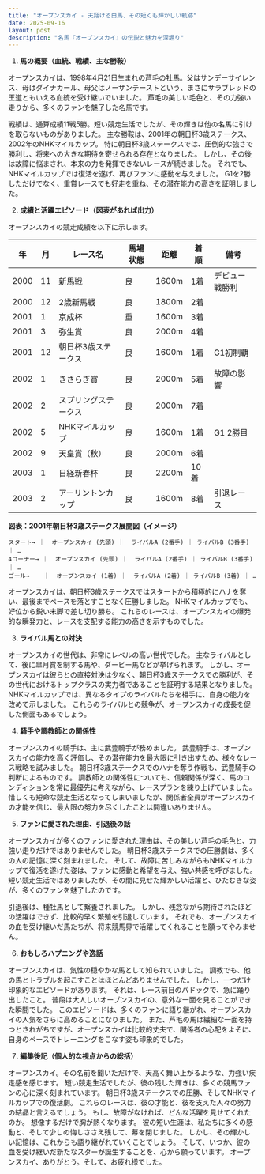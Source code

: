 ```yaml
---
title: "オープンスカイ - 天翔ける白馬、その短くも輝かしい軌跡"
date: 2025-09-16
layout: post
description: "名馬『オープンスカイ』の伝説と魅力を深堀り"
---
```


1. **馬の概要（血統、戦績、主な勝鞍）**

オープンスカイは、1998年4月21日生まれの芦毛の牡馬。父はサンデーサイレンス、母はダイナカール、母父はノーザンテーストという、まさにサラブレッドの王道ともいえる血統を受け継いでいました。  芦毛の美しい毛色と、その力強い走りから、多くのファンを魅了した名馬です。

戦績は、通算成績11戦5勝。短い競走生活でしたが、その輝きは他の名馬に引けを取らないものがありました。  主な勝鞍は、2001年の朝日杯3歳ステークス、2002年のNHKマイルカップ。  特に朝日杯3歳ステークスでは、圧倒的な強さで勝利し、将来への大きな期待を寄せられる存在となりました。  しかし、その後は故障に悩まされ、本来の力を発揮できないレースが続きました。  それでも、NHKマイルカップでは復活を遂げ、再びファンに感動を与えました。  G1を2勝しただけでなく、重賞レースでも好走を重ね、その潜在能力の高さを証明しました。


2. **成績と活躍エピソード（図表があれば出力）**

オープンスカイの競走成績を以下に示します。

| 年 | 月 | レース名 | 馬場状態 | 距離 | 着順 | 備考 |
|---|---|---|---|---|---|---|
| 2000 | 11 | 新馬戦 | 良 | 1600m | 1着 | デビュー戦勝利 |
| 2000 | 12 | 2歳新馬戦 | 良 | 1800m | 2着 | |
| 2001 | 1 | 京成杯 | 重 | 1600m | 3着 | |
| 2001 | 3 | 弥生賞 | 良 | 2000m | 4着 | |
| 2001 | 12 | 朝日杯3歳ステークス | 良 | 1600m | 1着 | G1初制覇 |
| 2002 | 1 | きさらぎ賞 | 良 | 2000m | 5着 | 故障の影響 |
| 2002 | 2 | スプリングステークス | 良 | 2000m | 7着 | |
| 2002 | 5 | NHKマイルカップ | 良 | 1600m | 1着 | G1 2勝目 |
| 2002 | 9 | 天皇賞（秋） | 良 | 2000m | 6着 | |
| 2003 | 1 | 日経新春杯 | 良 | 2200m | 10着 | |
| 2003 | 2 | アーリントンカップ | 良 | 1600m | 8着 | 引退レース |


**図表：2001年朝日杯3歳ステークス展開図（イメージ）**

```
スタート→ ｜  オープンスカイ (先頭) ｜  ライバルA (2番手) ｜ ライバルB (3番手) ｜ …
4コーナー→ ｜  オープンスカイ (先頭) ｜  ライバルA (2番手) ｜ ライバルB (3番手) ｜ …
ゴール→    ｜  オープンスカイ (1着) ｜  ライバルA (2着) ｜ ライバルB (3着) ｜ …
```

オープンスカイは、朝日杯3歳ステークスではスタートから積極的にハナを奪い、最後までペースを落とすことなく圧勝しました。  NHKマイルカップでも、好位から鋭い末脚で差し切り勝ち。  これらのレースは、オープンスカイの爆発的な瞬発力と、レースを支配する能力の高さを示すものでした。


3. **ライバル馬との対決**

オープンスカイの世代は、非常にレベルの高い世代でした。  主なライバルとして、後に皐月賞を制する馬や、ダービー馬などが挙げられます。  しかし、オープンスカイは彼らとの直接対決は少なく、朝日杯3歳ステークスでの勝利が、その世代におけるトップクラスの実力者であることを証明する結果となりました。  NHKマイルカップでは、異なるタイプのライバルたちを相手に、自身の能力を改めて示しました。  これらのライバルとの競争が、オープンスカイの成長を促した側面もあるでしょう。


4. **騎手や調教師との関係性**

オープンスカイの騎手は、主に武豊騎手が務めました。  武豊騎手は、オープンスカイの能力を高く評価し、その潜在能力を最大限に引き出すため、様々なレース戦略を試みました。  朝日杯3歳ステークスでのハナを奪う作戦も、武豊騎手の判断によるものです。  調教師との関係性についても、信頼関係が深く、馬のコンディションを常に最優先に考えながら、レースプランを練り上げていました。  惜しくも短命な競走生活となってしまいましたが、関係者全員がオープンスカイの才能を信じ、最大限の努力を尽くしたことは間違いありません。


5. **ファンに愛された理由、引退後の話**

オープンスカイが多くのファンに愛された理由は、その美しい芦毛の毛色と、力強い走りだけではありませんでした。  朝日杯3歳ステークスでの圧勝劇は、多くの人の記憶に深く刻まれました。  そして、故障に苦しみながらもNHKマイルカップで復活を遂げた姿は、ファンに感動と希望を与え、強い共感を呼びました。  短い競走生活ではありましたが、その間に見せた輝かしい活躍と、ひたむきな姿が、多くのファンを魅了したのです。

引退後は、種牡馬として繋養されました。  しかし、残念ながら期待されたほどの活躍はできず、比較的早く繁殖を引退しています。  それでも、オープンスカイの血を受け継いだ馬たちが、将来競馬界で活躍してくれることを願ってやみません。


6. **おもしろハプニングや逸話**

オープンスカイは、気性の穏やかな馬として知られていました。  調教でも、他の馬とトラブルを起こすことはほとんどありませんでした。  しかし、一つだけ印象的なエピソードがあります。  それは、レース前日のパドックで、急に踊り出したこと。  普段は大人しいオープンスカイの、意外な一面を見ることができた瞬間でした。  このエピソードは、多くのファンに語り継がれ、オープンスカイの人気をさらに高めることになりました。  また、芦毛の馬は繊細な一面を持つとされがちですが、オープンスカイは比較的丈夫で、関係者の心配をよそに、自身のペースでトレーニングをこなす姿も印象的でした。


7. **編集後記（個人的な視点からの総括）**

オープンスカイ。その名前を聞いただけで、天高く舞い上がるような、力強い疾走感を感じます。  短い競走生活でしたが、彼の残した輝きは、多くの競馬ファンの心に深く刻まれています。  朝日杯3歳ステークスでの圧勝、そしてNHKマイルカップでの復活劇。  これらのレースは、彼の才能と、彼を支えた人々の努力の結晶と言えるでしょう。  もし、故障がなければ、どんな活躍を見せてくれたのか。  想像するだけで胸が熱くなります。  彼の短い生涯は、私たちに多くの感動と、そして少しの悔しささえ残して、幕を閉じました。  しかし、その輝かしい記憶は、これからも語り継がれていくことでしょう。  そして、いつか、彼の血を受け継いだ新たなスターが誕生することを、心から願っています。  オープンスカイ、ありがとう。そして、お疲れ様でした。
